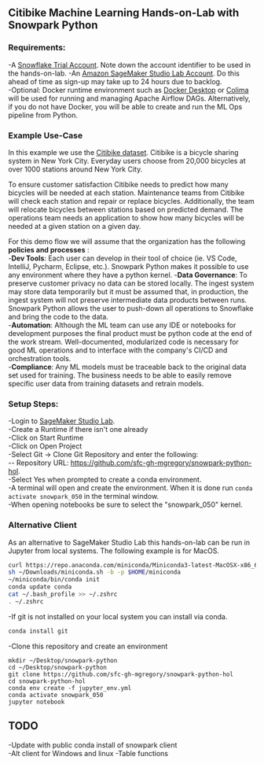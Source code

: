 ## Citibike Machine Learning Hands-on-Lab with Snowpark Python  

### Requirements:  
-A [Snowflake Trial Account](https://signup.snowflake.com/).  Note down the account identifier to be used in the hands-on-lab.
-An [Amazon SageMaker Studio Lab Account](https://studiolab.sagemaker.aws/).  Do this ahead of time as sign-up may take up to 24 hours due to backlog.  
-Optional: Docker runtime environment such as [Docker Desktop](https://www.docker.com/products/docker-desktop/) or [Colima](https://github.com/abiosoft/colima) will be used for running and managing Apache Airflow DAGs.  Alternatively, if you do not have Docker, you will be able to create and run the ML Ops pipeline from Python.  
  
### Example Use-Case
In this example we use the [Citibike dataset](https://ride.citibikenyc.com/system-data). Citibike is a bicycle sharing system in New York City. Everyday users choose from 20,000 bicycles at over 1000 stations around New York City.

To ensure customer satisfaction Citibike needs to predict how many bicycles will be needed at each station. Maintenance teams from Citibike will check each station and repair or replace bicycles. Additionally, the team will relocate bicycles between stations based on predicted demand. The operations team needs an application to show how many bicycles will be needed at a given station on a given day.  
  
For this demo flow we will assume that the organization has the following **policies and processes** :   
-**Dev Tools**: Each user can develop in their tool of choice (ie. VS Code, IntelliJ, Pycharm, Eclipse, etc.).  Snowpark Python makes it possible to use any environment where they have a python kernel.
-**Data Governance**: To preserve customer privacy no data can be stored locally.  The ingest system may store data temporarily but it must be assumed that, in production, the ingest system will not preserve intermediate data products between runs. Snowpark Python allows the user to push-down all operations to Snowflake and bring the code to the data.   
-**Automation**: Although the ML team can use any IDE or notebooks for development purposes the final product must be python code at the end of the work stream.  Well-documented, modularized code is necessary for good ML operations and to interface with the company's CI/CD and orchestration tools.  
-**Compliance**: Any ML models must be traceable back to the original data set used for training.  The business needs to be able to easily remove specific user data from training datasets and retrain models. 
  
  
### Setup Steps:

-Login to [SageMaker Studio Lab](https://studiolab.sagemaker.aws/).  
-Create a Runtime if there isn't one already  
-Click on Start Runtime  
-Click on Open Project  
-Select Git -> Clone Git Repository and enter the following:  
    -- Repository URL: https://github.com/sfc-gh-mgregory/snowpark-python-hol.  
-Select Yes when prompted to create a conda environment.  
-A terminal will open and create the environment.  When it is done run `conda activate snowpark_050` in the terminal window.  
-When opening notebooks be sure to select the "snowpark_050" kernel.  

### Alternative Client  

As an alternative to SageMaker Studio Lab this hands-on-lab can be run in Jupyter from local systems.  The following example is for MacOS.
```bash
curl https://repo.anaconda.com/miniconda/Miniconda3-latest-MacOSX-x86_64.sh -o ~/Downloads/miniconda.sh  
sh ~/Downloads/miniconda.sh -b -p $HOME/miniconda  
~/miniconda/bin/conda init  
conda update conda
cat ~/.bash_profile >> ~/.zshrc  
. ~/.zshrc
```
-If git is not installed on your local system you can install via conda.
```bash
conda install git
```
-Clone this repository and create an environment
```
mkdir ~/Desktop/snowpark-python
cd ~/Desktop/snowpark-python
git clone https://github.com/sfc-gh-mgregory/snowpark-python-hol
cd snowpark-python-hol
conda env create -f jupyter_env.yml
conda activate snowpark_050
jupyter notebook
```

## TODO

-Update with public conda install of snowpark client  
-Alt client for Windows and linux
-Table functions

